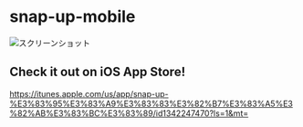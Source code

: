 # snap-up-mobile

![スクリーンショット](https://user-images.githubusercontent.com/24503508/36434779-3843ed48-16a3-11e8-8b4f-b7cd1c6f6c50.png)

## Check it out on iOS App Store!
https://itunes.apple.com/us/app/snap-up-%E3%83%95%E3%83%A9%E3%83%83%E3%82%B7%E3%83%A5%E3%82%AB%E3%83%BC%E3%83%89/id1342247470?ls=1&mt=
